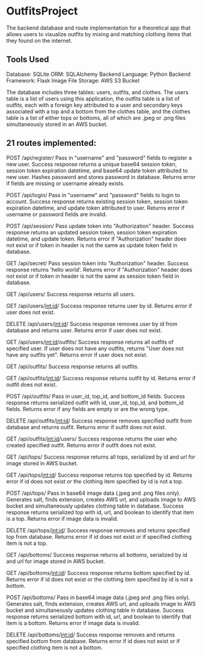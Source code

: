 # OutfitsProject
The backend database and route implementation for a theoretical app that allows users to visualize outfits by mixing and matching clothing items that they found on the internet.


## Tools Used
Database: SQLite
ORM: SQLAlchemy
Backend Language: Python
Backend Framework: Flask
Image File Storage: AWS S3 Bucket


The database includes three tables: users, outfits, and clothes. The users table is a list of users using this application, the outfits table is a list of outfits, each with a foreign key attributed to a user and secondary keys associated with a top and a bottom from the clothes table, and the clothes table is a list of either tops or bottoms, all of which are .jpeg or .png files simultaneously stored in an AWS bucket. 

## 21 routes implemented:

POST /api/register/
Pass in "username" and "password" fields to register a new user. Success response returns a unique base64 session token, session token expiration datetime, and base64 update token attributed to new user. Hashes password and stores password in database.
Returns error if fields are missing or username already exists.

POST /api/login/
Pass in "username" and "password" fields to login to account. Success response returns existing session token, session token expiration datetime, and update token attributed to user.
Returns error if username or password fields are invalid.

POST /api/session/
Pass update token into "Authorization" header. Success response returns an updated session token, session token expiration datetime, and update token.
Returns error if "Authorization" header does not exist or if token in header is not the same as update token field in database.  

GET /api/secret/
Pass session token into "Authorization" header. Success response returns 'hello world'. 
Returns error if "Authorization" header does not exist or if token in header is not the same as session token field in database.

GET /api/users/
Success response returns all users.

GET /api/users/<int:id>/
Success response returns user by id.
Returns error if user does not exist.

DELETE /api/users/<int:id>/
Success response removes user by id from database and returns user.
Returns error if user does not exist.

GET /api/users/<int:id>/outfits/
Success response returns all outfits of specified user. If user does not have any outfits, returns "User does not have any outfits yet". 
Returns error if user does not exist.

GET /api/outfits/
Success response returns all outfits.

GET /api/outfits/<int:id>/
Success response returns outfit by id.
Returns error if outfit does not exist.

POST /api/outfits/
Pass in user_id, top_id, and bottom_id fields. Success response returns serialized outfit with id, user_id, top_id, and bottom_id fields. 
Returns error if any fields are empty or are the wrong type. 

DELETE /api/outfits/<int:id>/
Success response removes specified outfit from database and returns outfit. 
Returns error if outfit does not exist.

GET /api/outfits/<int:id>/users/
Success response returns the user who created specified outfit.
Returns error if outfit does not exist.

GET /api/tops/
Success response returns all tops, serialized by id and url for image stored in AWS bucket.

GET /api/tops/<int:id>/
Success response returns top specified by id. 
Returns error if id does not exist or the clothing item specified by id is not a top.

POST /api/tops/
Pass in base64 image data (.jpeg and .png files only). Generates salt, finds extension, creates AWS url, and uploads image to AWS bucket and simultaneously updates clothing table in database. Success response returns serialized top with id, url, and boolean to identify that item is a top.
Returns error if image data is invalid.

DELETE /api/tops/<int:id>/
Success response removes and returns specified top from database. 
Returns error if id does not exist or if specified clothing item is not a top.

GET /api/bottoms/
Success response returns all bottoms, serialized by id and url for image stored in AWS bucket.

GET /api/bottoms/<int:id>/
Success response returns bottom specified by id.
Returns error if id does not exist or the clothing item specified by id is not a bottom.

POST /api/bottoms/
Pass in base64 image data (.jpeg and .png files only). Generates salt, finds extension, creates AWS url, and uploads image to AWS bucket and simultaneously updates clothing table in database. Success response returns serialized bottom with id, url, and boolean to identify that item is a bottom.
Returns error if image data is invalid.

DELETE /api/bottoms/<int:id>/
Success response removes and returns specified bottom from database. 
Returns error if id does not exist or if specified clothing item is not a bottom.






